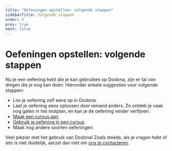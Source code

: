 ```yaml
---
title: "Oefeningen opstellen: volgende stappen"
sidebarTitle: Volgende stappen
order: 4
prev: true
next: false
---
```


# Oefeningen opstellen: volgende stappen

Nu je een oefening hebt die je kan gebruiken op Dodona, zijn er tal van dingen die je nog kan doen.
Hieronder enkele suggesties voor volgende stappen:

- Los je oefening zelf eens op in Dodona.
- Laat je oefening eens oplossen door iemand anders. Zo ontdek je vaak nog gaten in het testplan, en kan je de oefening verder verfijnen.
- [Maak een cursus aan](/nl/guides/teachers/creating-a-course/).
- [Gebruik je oefening in een cursus](/nl/guides/teachers/exercise-series-management/).
- Maak nog andere soorten oefeningen.

Veel plezier met het gebruik van Dodona!
Zoals steeds, als je vragen hebt of iets is niet duidelijk, aarzel dan niet om [ons te contacteren](https://dodona.be/nl/contact/).
